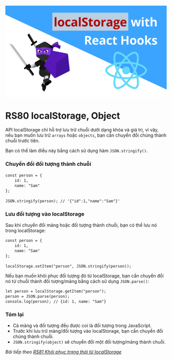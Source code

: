 ![Create-HTML-1](images/localStorage.png) 

# RS80 localStorage, Object

API localStorage chỉ hỗ trợ lưu trữ chuỗi dưới dạng khóa và giá trị, vì vậy, nếu bạn muốn lưu trữ `arrays` hoặc `objects`, bạn cần chuyển đổi chúng thành chuỗi trước tiên.

Bạn có thể làm điều này bằng cách sử dụng hàm `JSON.stringify()`.

### Chuyển đổi đối tượng thành chuỗi

```
const person = {
    id: 1,
    name: "Sam"
};

JSON.stringify(person); // '{"id":1,"name":"Sam"}'
```

### Lưu đối tượng vào localStorage

Sau khi chuyển đổi mảng hoặc đối tượng thành chuỗi, bạn có thể lưu nó trong localStorage:

```
const person = {
    id: 1,
    name: "Sam"
};

localStorage.setItem("person", JSON.stringify(person));
```

Nếu bạn muốn khôi phục đối tượng đó từ localStorage, bạn cần chuyển đổi nó từ chuỗi thành đối tượng/mảng bằng cách sử dụng `JSON.parse()`:

```
let person = localStorage.getItem("person");
person = JSON.parse(person);
console.log(person); // {id: 1, name: "Sam"}
```

### Tóm lại

- Cả mảng và đối tượng đều được coi là đối tượng trong JavaScript.
- Trước khi lưu trữ mảng/đối tượng vào localStorage, bạn cần chuyển đổi chúng thành chuỗi.
- `JSON.stringify(object)` sẽ chuyển đổi một đối tượng/mảng thành chuỗi.


*Bài tiếp theo [RS81 Khôi phục trạng thái từ localStorage](/lesson/session/session_81_localStorage_more.md)*